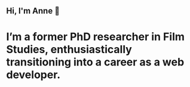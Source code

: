 ## Hi, I'm Anne 🌱

<h1> I’m a former PhD researcher in Film Studies, enthusiastically transitioning into a career as a web developer.</h1> 
